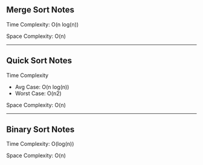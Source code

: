 ## Merge Sort Notes

Time Complexity: O(n log(n))

Space Complexity: O(n)

---

## Quick Sort Notes


Time Complexity
- Avg Case: O(n log(n))
- Worst Case: O(n2)

Space Complexity: O(n)

---

## Binary Sort Notes

Time Complexity: O(log(n))

Space Complexity: O(n)


